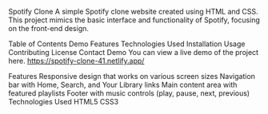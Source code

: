 Spotify Clone
A simple Spotify clone website created using HTML and CSS. This project mimics the basic interface and functionality of Spotify, focusing on the front-end design.

Table of Contents
Demo
Features
Technologies Used
Installation
Usage
Contributing
License
Contact
Demo
You can view a live demo of the project here. https://spotify-clone-41.netlify.app/

Features
Responsive design that works on various screen sizes
Navigation bar with Home, Search, and Your Library links
Main content area with featured playlists
Footer with music controls (play, pause, next, previous)
Technologies Used
HTML5
CSS3

